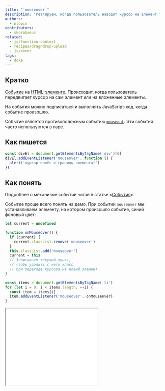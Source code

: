```yaml
---
title: "`mouseover`"
description: "Реагируем, когда пользователь наводит курсор на элемент."
authors:
  - nlopin
contributors:
  - skorobaeus
related:
  - js/function-context
  - recipes/dragndrop-upload
  - js/event
tags:
  - doka
---
```


## Кратко

[Событие](/js/events/) на [HTML-элементе](/js/element/). Происходит, когда пользователь передвигает курсор на сам элемент или на вложенные элементы.

На события можно подписаться и выполнять JavaScript-код, когда событие произошло.

Событие является противоположным событию [`mouseout`](/js/element-mouseout/). Эти события часто используются в паре.

## Как пишется

```js
const divEl = document.getElementsByTagName('div')[0]
divEl.addEventListener('mouseover', function () {
  alert('курсор вошёл в границы элемента!')
})
```

## Как понять

Подробнее о механизме событий читай в статье «[События](/js/events/)».

Событие проще всего понять на демо. При событии `mouseover` мы устанавливаем элементу, на котором произошло событие, синий фоновый цвет:

```js
let current = undefined

function onMouseover() {
  if (current) {
    current.classList.remove('mouseover')
  }
  this.classList.add('mouseover')
  current = this
  // Записываем текущий пункт,
  // чтобы удалить с него класс
  // при переходе курсора на новый элемент
}

const items = document.getElementsByTagName('li')
for (let i = 0; i < items.length; ++i) {
  const item = items[i]
  item.addEventListener('mouseover', onMouseover)
}
```

<iframe title="Ховер-эффект при помощи события mouseover" src="demos/index/" height="250"></iframe>

